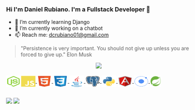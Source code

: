 ### Hi I'm Daniel Rubiano. I'm a Fullstack Developer 👋

- 🌱 I’m currently learning Django
- 🔭 I’m currently working on a chatbot
- 📫 Reach me: dcrubiano01@gmail.com
<!--
- 👯 I’m looking to collaborate on projects in Angular or NodeJS.
-->

> "Persistence is very important. You should not give up unless you are forced to give up." Elon Musk
<!--
**dc-rubiano-rojas/dc-rubiano-rojas** is a ✨ _special_ ✨ repository because its `README.md` (this file) appears on your GitHub profile.

Here are some ideas to get you started:

- 🔭 I’m currently working on a chatbot
- 🌱 I’m currently learning Django
- 👯 I’m looking to collaborate...
- 💬 Ask me about ...
- 📫 How to reach me: dcrubiano01@gmail.com
- 😄 Pronouns: ...
- ⚡ Fun fact: ...
-->
  
 <div align="center">
  <a href="https://github.com/aevilesaguiar">
  <img height="180em" src="https://github-readme-stats.vercel.app/api/top-langs/?username=dc-rubiano-rojas&layout=compact&langs_count=7&theme=dark"/>
</div>
  
<div style="display: inline_block"><br>
  <img align="center" alt="d-JavaScript" height="30" width="40" src="https://raw.githubusercontent.com/devicons/devicon/master/icons/javascript/javascript-plain.svg">
  <img align="center" alt="d-HTML" height="30" width="40" src="https://raw.githubusercontent.com/devicons/devicon/master/icons/html5/html5-original.svg">
  <img align="center" alt="d-CSS" height="30" width="40" src="https://raw.githubusercontent.com/devicons/devicon/master/icons/css3/css3-original.svg">
  <img align="center" alt="d-Java" height="30" width="40" src="https://raw.githubusercontent.com/devicons/devicon/master/icons/java/java-original.svg">
  <img align="center" alt="d-postgresql" height="30" width="40" src="https://raw.githubusercontent.com/devicons/devicon/master/icons/postgresql/postgresql-original.svg">
   <img align="center" alt="d-python" height="30" width="40" src="https://raw.githubusercontent.com/devicons/devicon/master/icons/python/python-original.svg">
   <img align="left" alt="d-nodejs" height="30" width="40" src="https://raw.githubusercontent.com/devicons/devicon/master/icons/nodejs/nodejs-original.svg">
     <img align="center" alt="d-angularjs" height="30" width="40" src="https://raw.githubusercontent.com/devicons/devicon/master/icons/angularjs/angularjs-original.svg">
       <img align="center" alt="d-ionic" height="30" width="40" src="https://raw.githubusercontent.com/devicons/devicon/master/icons/ionic/ionic-original.svg">
<img align="center" alt="d-springBoot" width="30px" src="https://raw.githubusercontent.com/github/explore/80688e429a7d4ef2fca1e82350fe8e3517d3494d/topics/spring-boot/spring-boot.png" />
</div>
  
  ##

  
  <div>  
<a href = "mailto:dcruniano01@gmail.com"><img src="https://img.shields.io/badge/-Gmail-%23333?style=for-the-badge&logo=gmail&logoColor=white" target="_blank"></a>
<a href="https://www.linkedin.com/in/daniel-c-rubiano-rojas//" target="_blank"><img src="https://img.shields.io/badge/-LinkedIn-%230077B5?style=for-the-badge&logo=linkedin&logoColor=white" target="_blank"></a> 
  
 
</div>
